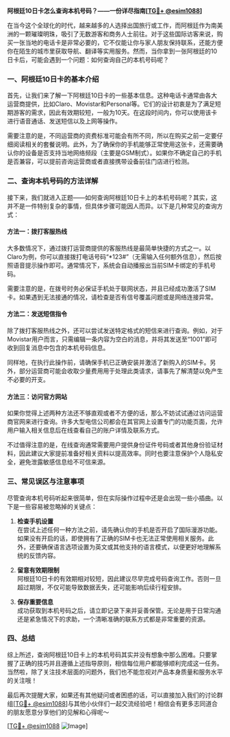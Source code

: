 **阿根廷10日卡怎么查询本机号码？——一份详尽指南[[TG💪+ @esim1088](https://t.me/s/esim1088)]**

在当今这个全球化的时代，越来越多的人选择出国旅行或工作，而阿根廷作为南美洲的一颗璀璨明珠，吸引了无数游客和商务人士前往。对于这些国际访客来说，购买一张当地的电话卡是非常必要的，它不仅能让你与家人朋友保持联系，还能方便你在陌生的城市里获取导航、翻译等实用服务。然而，当你拿到一张阿根廷的10日卡后，可能会遇到一个问题：如何查询自己的本机号码呢？

### 一、阿根廷10日卡的基本介绍

首先，让我们来了解一下阿根廷10日卡的一些基本信息。这种电话卡通常由各大运营商提供，比如Claro、Movistar和Personal等。它们的设计初衷是为了满足短期游客的需求，因此有效期较短，一般为10天。在这段时间内，你可以使用该卡进行语音通话、发送短信以及上网等操作。

需要注意的是，不同运营商的资费标准可能会有所不同，所以在购买之前一定要仔细阅读相关的套餐说明。此外，为了确保你的手机能够正常使用这张卡，还需要确认你的设备是否支持当地网络频段（主要是GSM制式）。如果你不确定自己的手机是否兼容，可以提前咨询运营商或者直接携带设备前往门店进行检测。

### 二、查询本机号码的方法详解

接下来，我们就进入正题——如何查询阿根廷10日卡上的本机号码呢？其实，这并不是一件特别复杂的事情，但具体步骤可能因人而异。以下是几种常见的查询方式：

#### 方法一：拨打客服热线

大多数情况下，通过拨打运营商提供的客服热线是最简单快捷的方式之一。以Claro为例，你可以直接拨打电话号码“*123#”（无需输入任何额外信息），然后按照语音提示操作即可。通常情况下，系统会自动播报出当前SIM卡绑定的手机号码。

需要注意的是，在拨号时务必保证手机处于联网状态，并且已经成功激活了SIM卡。如果遇到无法接通的情况，请检查是否有信号覆盖问题或是网络连接异常。

#### 方法二：发送短信指令

除了拨打客服热线之外，还可以尝试发送特定格式的短信来进行查询。例如，对于Movistar用户而言，只需编辑一条内容为空白的消息，并将其发送至“1001”即可收到回复消息中包含的本机号码信息。

同样地，在执行此操作前，请确保手机已正确安装并激活了新购入的SIM卡。另外，部分运营商可能会收取少量费用用于处理此类请求，请事先了解清楚以免产生不必要的开支。

#### 方法三：访问官方网站

如果你觉得上述两种方法还不够直观或者不方便的话，那么不妨试试通过访问运营商官网来进行查询。许多大型电信公司都会在其官网上设置专门的功能页面，允许用户输入相关信息后在线查看自己的账户详情及联系方式。

不过值得注意的是，在线查询通常需要用户提供身份证件号码或者其他身份验证材料，因此建议大家提前准备好相关资料以提高效率。同时也要注意保护个人隐私安全，避免泄露敏感信息给不可信来源。

### 三、常见误区与注意事项

尽管查询本机号码听起来很简单，但在实际操作过程中还是会出现一些小插曲。以下是一些容易被忽略掉的关键点：

1. **检查手机设置**  
   在尝试上述任何一种方法之前，请先确认你的手机是否开启了国际漫游功能。如果没有开启的话，即使拥有了正确的SIM卡也无法正常使用相关服务。此外，还要确保语言选项设置为英文或其他支持的语言模式，以便更好地理解系统的反馈内容。

2. **留意有效期限制**  
   阿根廷10日卡的有效期相对较短，因此建议尽早完成号码查询工作。否则一旦超过期限，不仅可能导致数据丢失，还可能影响后续行程安排。

3. **保存重要信息**  
   成功获取到本机号码之后，请立即记录下来并妥善保管。无论是用于日常沟通还是紧急情况下的求助，一个清晰准确的联系方式都是非常重要的资源。

### 四、总结

综上所述，查询阿根廷10日卡上的本机号码其实并没有想象中那么困难。只要掌握了正确的技巧并且遵循上述指导原则，相信每位用户都能够顺利完成这一任务。当然啦，除了关注技术层面的问题外，我们也不能忽视对产品本身质量和服务水平的关注哦！

最后再次提醒大家，如果还有其他疑问或者困惑的话，可以直接加入我们的讨论群组[[TG💪+ @esim1088](https://t.me/s/esim1088)]与其他小伙伴们一起交流经验吧！相信会有更多志同道合的朋友愿意分享他们的见解和心得呢～

[[TG💪+ @esim1088](https://t.me/s/esim1088) ![Image](https://i.postimg.cc/4NQfJmqS/Snipaste-2025-05-13-00-14-12.png)]